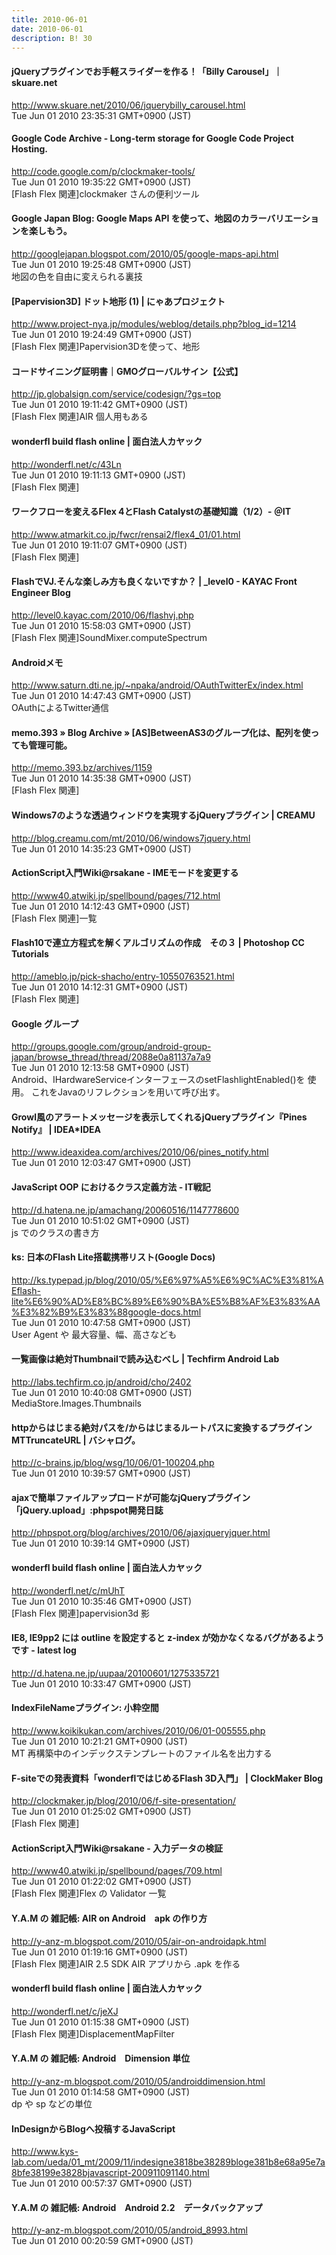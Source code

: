 ```yaml
---
title: 2010-06-01
date: 2010-06-01
description: B! 30
---
```


#### jQueryプラグインでお手軽スライダーを作る！「Billy Carousel」｜skuare.net
http://www.skuare.net/2010/06/jquerybilly_carousel.html<br>
Tue Jun 01 2010 23:35:31 GMT+0900 (JST)<br>


#### Google Code Archive - Long-term storage for Google Code Project Hosting.
http://code.google.com/p/clockmaker-tools/<br>
Tue Jun 01 2010 19:35:22 GMT+0900 (JST)<br>
[Flash Flex 関連]clockmaker さんの便利ツール


#### Google Japan Blog: Google Maps API を使って、地図のカラーバリエーションを楽しもう。
http://googlejapan.blogspot.com/2010/05/google-maps-api.html<br>
Tue Jun 01 2010 19:25:48 GMT+0900 (JST)<br>
地図の色を自由に変えられる裏技


#### [Papervision3D] ドット地形 (1) | にゃあプロジェクト
http://www.project-nya.jp/modules/weblog/details.php?blog_id=1214<br>
Tue Jun 01 2010 19:24:49 GMT+0900 (JST)<br>
[Flash Flex 関連]Papervision3Dを使って、地形


#### コードサイニング証明書｜GMOグローバルサイン【公式】
http://jp.globalsign.com/service/codesign/?gs=top<br>
Tue Jun 01 2010 19:11:42 GMT+0900 (JST)<br>
[Flash Flex 関連]AIR 個人用もある


#### wonderfl build flash online | 面白法人カヤック
http://wonderfl.net/c/43Ln<br>
Tue Jun 01 2010 19:11:13 GMT+0900 (JST)<br>
[Flash Flex 関連]


#### ワークフローを変えるFlex 4とFlash Catalystの基礎知識（1/2）- ＠IT
http://www.atmarkit.co.jp/fwcr/rensai2/flex4_01/01.html<br>
Tue Jun 01 2010 19:11:07 GMT+0900 (JST)<br>
[Flash Flex 関連]


#### FlashでVJ.そんな楽しみ方も良くないですか？ | _level0 - KAYAC Front Engineer Blog
http://level0.kayac.com/2010/06/flashvj.php<br>
Tue Jun 01 2010 15:58:03 GMT+0900 (JST)<br>
[Flash Flex 関連]SoundMixer.computeSpectrum


#### Androidメモ
http://www.saturn.dti.ne.jp/~npaka/android/OAuthTwitterEx/index.html<br>
Tue Jun 01 2010 14:47:43 GMT+0900 (JST)<br>
 OAuthによるTwitter通信


#### memo.393  » Blog Archive   » [AS]BetweenAS3のグループ化は、配列を使っても管理可能。　　
http://memo.393.bz/archives/1159<br>
Tue Jun 01 2010 14:35:38 GMT+0900 (JST)<br>
[Flash Flex 関連]


#### Windows7のような透過ウィンドウを実現するjQueryプラグイン | CREAMU
http://blog.creamu.com/mt/2010/06/windows7jquery.html<br>
Tue Jun 01 2010 14:35:23 GMT+0900 (JST)<br>


#### ActionScript入門Wiki@rsakane - IMEモードを変更する
http://www40.atwiki.jp/spellbound/pages/712.html<br>
Tue Jun 01 2010 14:12:43 GMT+0900 (JST)<br>
[Flash Flex 関連]一覧


#### Flash10で連立方程式を解くアルゴリズムの作成　その３ | Photoshop CC Tutorials
http://ameblo.jp/pick-shacho/entry-10550763521.html<br>
Tue Jun 01 2010 14:12:31 GMT+0900 (JST)<br>
[Flash Flex 関連]


#### Google グループ
http://groups.google.com/group/android-group-japan/browse_thread/thread/2088e0a81137a7a9<br>
Tue Jun 01 2010 12:13:58 GMT+0900 (JST)<br>
Android、IHardwareServiceインターフェースのsetFlashlightEnabled()を 使用。 これをJavaのリフレクションを用いて呼び出す。


#### Growl風のアラートメッセージを表示してくれるjQueryプラグイン『Pines Notify』 | IDEA*IDEA
http://www.ideaxidea.com/archives/2010/06/pines_notify.html<br>
Tue Jun 01 2010 12:03:47 GMT+0900 (JST)<br>


#### JavaScript OOP におけるクラス定義方法 - IT戦記
http://d.hatena.ne.jp/amachang/20060516/1147778600<br>
Tue Jun 01 2010 10:51:02 GMT+0900 (JST)<br>
js でのクラスの書き方


#### ks: 日本のFlash Lite搭載携帯リスト(Google Docs)
http://ks.typepad.jp/blog/2010/05/%E6%97%A5%E6%9C%AC%E3%81%AEflash-lite%E6%90%AD%E8%BC%89%E6%90%BA%E5%B8%AF%E3%83%AA%E3%82%B9%E3%83%88google-docs.html<br>
Tue Jun 01 2010 10:47:58 GMT+0900 (JST)<br>
User Agent や 最大容量、幅、高さなども


#### 一覧画像は絶対Thumbnailで読み込むべし | Techfirm Android Lab
http://labs.techfirm.co.jp/android/cho/2402<br>
Tue Jun 01 2010 10:40:08 GMT+0900 (JST)<br>
MediaStore.Images.Thumbnails


#### httpからはじまる絶対パスを/からはじまるルートパスに変換するプラグインMTTruncateURL | バシャログ。
http://c-brains.jp/blog/wsg/10/06/01-100204.php<br>
Tue Jun 01 2010 10:39:57 GMT+0900 (JST)<br>


#### ajaxで簡単ファイルアップロードが可能なjQueryプラグイン「jQuery.upload」:phpspot開発日誌
http://phpspot.org/blog/archives/2010/06/ajaxjqueryjquer.html<br>
Tue Jun 01 2010 10:39:14 GMT+0900 (JST)<br>


#### wonderfl build flash online | 面白法人カヤック
http://wonderfl.net/c/mUhT<br>
Tue Jun 01 2010 10:35:46 GMT+0900 (JST)<br>
[Flash Flex 関連]papervision3d 影


####  IE8, IE9pp2 には outline を設定すると z-index が効かなくなるバグがあるようです - latest log
http://d.hatena.ne.jp/uupaa/20100601/1275335721<br>
Tue Jun 01 2010 10:33:47 GMT+0900 (JST)<br>


#### IndexFileNameプラグイン: 小粋空間
http://www.koikikukan.com/archives/2010/06/01-005555.php<br>
Tue Jun 01 2010 10:21:21 GMT+0900 (JST)<br>
MT 再構築中のインデックステンプレートのファイル名を出力する


####   F-siteでの発表資料「wonderflではじめるFlash 3D入門」 | ClockMaker Blog
http://clockmaker.jp/blog/2010/06/f-site-presentation/<br>
Tue Jun 01 2010 01:25:02 GMT+0900 (JST)<br>
[Flash Flex 関連]


#### ActionScript入門Wiki@rsakane - 入力データの検証
http://www40.atwiki.jp/spellbound/pages/709.html<br>
Tue Jun 01 2010 01:22:02 GMT+0900 (JST)<br>
[Flash Flex 関連]Flex の Validator 一覧


#### Y.A.M の 雑記帳: AIR on Android　apk の作り方
http://y-anz-m.blogspot.com/2010/05/air-on-androidapk.html<br>
Tue Jun 01 2010 01:19:16 GMT+0900 (JST)<br>
[Flash Flex 関連]AIR 2.5 SDK AIR アプリから .apk を作る


#### wonderfl build flash online | 面白法人カヤック
http://wonderfl.net/c/jeXJ<br>
Tue Jun 01 2010 01:15:38 GMT+0900 (JST)<br>
[Flash Flex 関連]DisplacementMapFilter


#### Y.A.M の 雑記帳: Android　Dimension 単位
http://y-anz-m.blogspot.com/2010/05/androiddimension.html<br>
Tue Jun 01 2010 01:14:58 GMT+0900 (JST)<br>
dp や sp などの単位


#### InDesignからBlogへ投稿するJavaScript
http://www.kys-lab.com/ueda/01_mt/2009/11/indesigne3818be38289bloge381b8e68a95e7a8bfe38199e3828bjavascript-200911091140.html<br>
Tue Jun 01 2010 00:57:37 GMT+0900 (JST)<br>


#### Y.A.M の 雑記帳: Android　Android 2.2　データバックアップ
http://y-anz-m.blogspot.com/2010/05/android_8993.html<br>
Tue Jun 01 2010 00:20:59 GMT+0900 (JST)<br>


